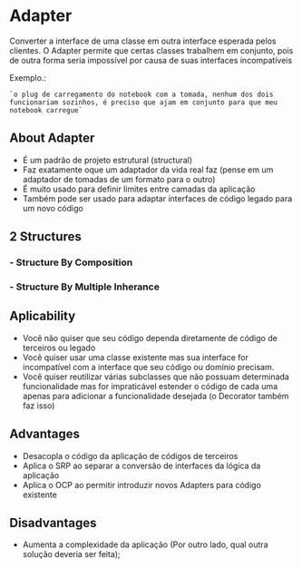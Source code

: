 # Adapter

Converter a interface de uma classe em outra interface esperada pelos clientes. O Adapter permite que certas classes trabalhem em conjunto, pois de outra forma seria impossível por causa de suas interfaces incompatíveis

Exemplo.:

    `o plug de carregamento do notebook com a tomada, nenhum dos dois funcionariam sozinhos, é preciso que ajam em conjunto para que meu notebook carregue`

## About Adapter

- É um padrão de projeto estrutural (structural)
- Faz exatamente oque um adaptador da vida real faz (pense em um adaptador de tomadas de um formato para o outro)
- É muito usado para definir limites entre camadas da aplicação
- Também pode ser usado para adaptar interfaces de código legado para um novo código

## 2 Structures

### - Structure By Composition

### - Structure By Multiple Inherance

## Aplicability

- Você não quiser que seu código dependa diretamente de código de terceiros ou legado
- Você quiser usar uma classe existente mas sua interface for incompatível com a interface que seu código ou domínio precisam.
- Você quiser reutilizar várias subclasses que não possuam determinada funcionalidade mas for impraticável estender o código de cada uma apenas para adicionar a funcionalidade desejada (o Decorator também faz isso)

## Advantages

- Desacopla o código da aplicação de códigos de terceiros
- Aplica o SRP ao separar a conversão de interfaces da lógica da aplicação
- Aplica o OCP ao permitir introduzir novos Adapters para código existente

## Disadvantages

- Aumenta a complexidade da aplicação (Por outro lado, qual outra solução deveria ser feita);